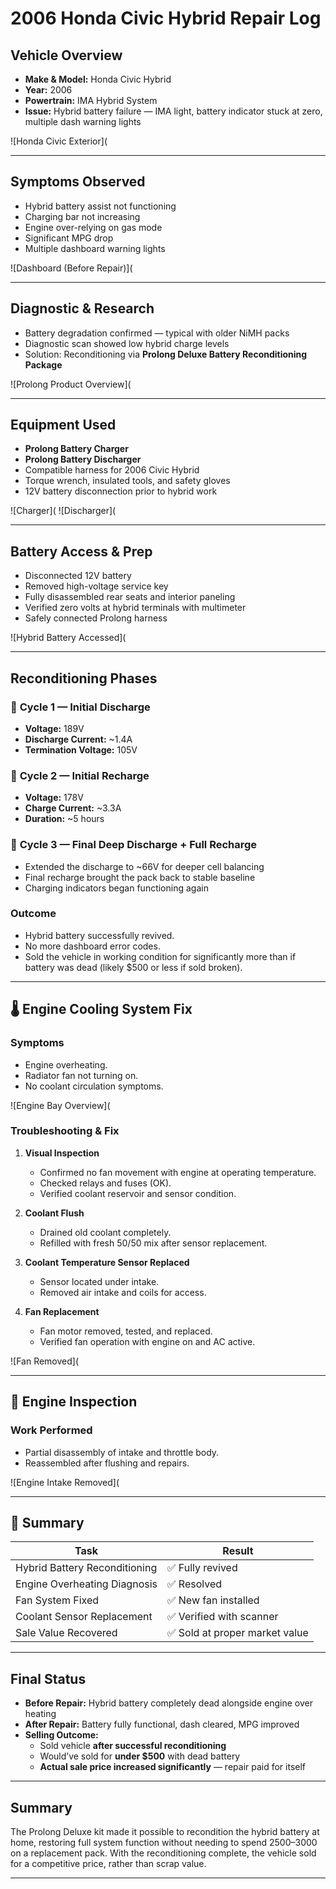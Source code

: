 # 2006 Honda Civic Hybrid Repair Log

## Vehicle Overview

- **Make & Model:** Honda Civic Hybrid  
- **Year:** 2006  
- **Powertrain:** IMA Hybrid System  
- **Issue:** Hybrid battery failure — IMA light, battery indicator stuck at zero, multiple dash warning lights

![Honda Civic Exterior](

---

## Symptoms Observed

- Hybrid battery assist not functioning
- Charging bar not increasing
- Engine over-relying on gas mode
- Significant MPG drop
- Multiple dashboard warning lights

![Dashboard (Before Repair)](

---

## Diagnostic & Research

- Battery degradation confirmed — typical with older NiMH packs
- Diagnostic scan showed low hybrid charge levels
- Solution: Reconditioning via **Prolong Deluxe Battery Reconditioning Package**

![Prolong Product Overview](

---

## Equipment Used

- **Prolong Battery Charger**  
- **Prolong Battery Discharger**  
- Compatible harness for 2006 Civic Hybrid  
- Torque wrench, insulated tools, and safety gloves  
- 12V battery disconnection prior to hybrid work  

![Charger](
![Discharger](

---

## Battery Access & Prep

- Disconnected 12V battery
- Removed high-voltage service key
- Fully disassembled rear seats and interior paneling
- Verified zero volts at hybrid terminals with multimeter
- Safely connected Prolong harness

![Hybrid Battery Accessed](

---

## Reconditioning Phases

### 🔁 **Cycle 1 — Initial Discharge**
- **Voltage:** 189V  
- **Discharge Current:** ~1.4A  
- **Termination Voltage:** 105V  

### 🔁 **Cycle 2 — Initial Recharge**
- **Voltage:** 178V  
- **Charge Current:** ~3.3A  
- **Duration:** ~5 hours  

### 🔁 **Cycle 3 — Final Deep Discharge + Full Recharge**
- Extended the discharge to ~66V for deeper cell balancing  
- Final recharge brought the pack back to stable baseline  
- Charging indicators began functioning again

### Outcome
- Hybrid battery successfully revived.
- No more dashboard error codes.
- Sold the vehicle in working condition for significantly more than if battery was dead (likely $500 or less if sold broken).

---

## 🌡️ Engine Cooling System Fix

### Symptoms
- Engine overheating.
- Radiator fan not turning on.
- No coolant circulation symptoms.

![Engine Bay Overview](

### Troubleshooting & Fix

1. **Visual Inspection**
   - Confirmed no fan movement with engine at operating temperature.
   - Checked relays and fuses (OK).
   - Verified coolant reservoir and sensor condition.

2. **Coolant Flush**
   - Drained old coolant completely.
   - Refilled with fresh 50/50 mix after sensor replacement.

3. **Coolant Temperature Sensor Replaced**
   - Sensor located under intake.
   - Removed air intake and coils for access.

4. **Fan Replacement**
   - Fan motor removed, tested, and replaced.
   - Verified fan operation with engine on and AC active.

![Fan Removed](

---

## 🔧 Engine Inspection

### Work Performed
- Partial disassembly of intake and throttle body.
- Reassembled after flushing and repairs.

![Engine Intake Removed](

---

## 🧾 Summary

| Task | Result |
|------|--------|
| Hybrid Battery Reconditioning | ✅ Fully revived |
| Engine Overheating Diagnosis | ✅ Resolved |
| Fan System Fixed | ✅ New fan installed |
| Coolant Sensor Replacement | ✅ Verified with scanner |
| Sale Value Recovered | ✅ Sold at proper market value |

---

## Final Status

- **Before Repair:** Hybrid battery completely dead alongside engine over heating
- **After Repair:** Battery fully functional, dash cleared, MPG improved
- **Selling Outcome:**  
  - Sold vehicle **after successful reconditioning**  
  - Would’ve sold for **under $500** with dead battery  
  - **Actual sale price increased significantly** — repair paid for itself

---

## Summary

The Prolong Deluxe kit made it possible to recondition the hybrid battery at home, restoring full system function without needing to spend $2500–$3000 on a replacement pack. With the reconditioning complete, the vehicle sold for a competitive price, rather than scrap value.

---
